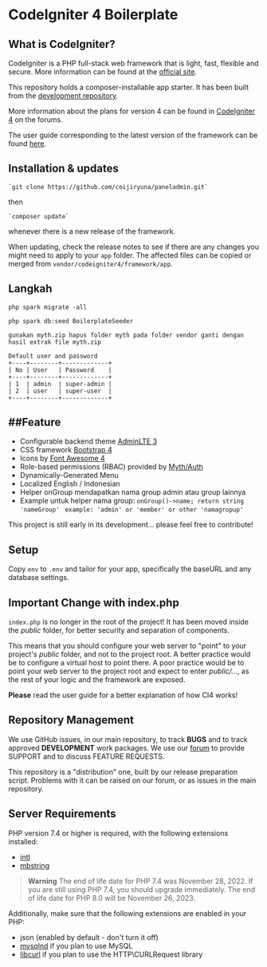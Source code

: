 # CodeIgniter 4 Boilerplate

## What is CodeIgniter?

CodeIgniter is a PHP full-stack web framework that is light, fast, flexible and secure.
More information can be found at the [official site](https://codeigniter.com).

This repository holds a composer-installable app starter.
It has been built from the
[development repository](https://github.com/codeigniter4/CodeIgniter4).

More information about the plans for version 4 can be found in [CodeIgniter 4](https://forum.codeigniter.com/forumdisplay.php?fid=28) on the forums.

The user guide corresponding to the latest version of the framework can be found
[here](https://codeigniter4.github.io/userguide/).

## Installation & updates
```
`git clone https://github.com/coijiryuna/paneladmin.git` 
```
then
```
`composer update`
```
whenever there is a new release of the framework.

When updating, check the release notes to see if there are any changes you might need to apply
to your `app` folder. The affected files can be copied or merged from
`vendor/codeigniter4/framework/app`.

## Langkah
`php spark migrate -all`

`php spark db:seed BoilerplateSeeder`

`gunakan myth.zip hapus folder myth pada folder vendor ganti dengan hasil extrak file myth.zip`

```
Default user and password
+----+--------+-------------+
| No | User   | Password    |
+----+--------+-------------+
| 1  | admin  | super-admin |
| 2  | user   | super-user  |
+----+--------+-------------+
```

##Feature
-------
* Configurable backend theme [AdminLTE 3](https://adminlte.io/docs/3.0/)
* CSS framework [Bootstrap 4](https://getbootstrap.com/)
* Icons by [Font Awesome 4](https://fontawesome.com/)
* Role-based permissions (RBAC) provided by [Myth/Auth](https://github.com/lonnieezell/myth-auth)
* Dynamically-Generated Menu
* Localized English / Indonesian
* Helper onGroup mendapatkan nama group admin atau group lainnya
* Example untuk helper nama group:
`onGroup()->name; return string 'nameGroup' `
`example: 'admin' or 'member' or other 'namagropup' `

This project is still early in its development... please feel free to contribute!

## Setup

Copy `env` to `.env` and tailor for your app, specifically the baseURL
and any database settings.

## Important Change with index.php

`index.php` is no longer in the root of the project! It has been moved inside the *public* folder,
for better security and separation of components.

This means that you should configure your web server to "point" to your project's *public* folder, and
not to the project root. A better practice would be to configure a virtual host to point there. A poor practice would be to point your web server to the project root and expect to enter *public/...*, as the rest of your logic and the
framework are exposed.

**Please** read the user guide for a better explanation of how CI4 works!

## Repository Management

We use GitHub issues, in our main repository, to track **BUGS** and to track approved **DEVELOPMENT** work packages.
We use our [forum](http://forum.codeigniter.com) to provide SUPPORT and to discuss
FEATURE REQUESTS.

This repository is a "distribution" one, built by our release preparation script.
Problems with it can be raised on our forum, or as issues in the main repository.

## Server Requirements

PHP version 7.4 or higher is required, with the following extensions installed:

- [intl](http://php.net/manual/en/intl.requirements.php)
- [mbstring](http://php.net/manual/en/mbstring.installation.php)

> **Warning**
> The end of life date for PHP 7.4 was November 28, 2022. If you are
> still using PHP 7.4, you should upgrade immediately. The end of life date
> for PHP 8.0 will be November 26, 2023.

Additionally, make sure that the following extensions are enabled in your PHP:

- json (enabled by default - don't turn it off)
- [mysqlnd](http://php.net/manual/en/mysqlnd.install.php) if you plan to use MySQL
- [libcurl](http://php.net/manual/en/curl.requirements.php) if you plan to use the HTTP\CURLRequest library
